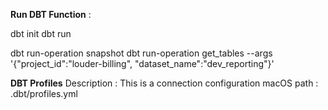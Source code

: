 **Run DBT Function** :

dbt init
dbt run

dbt run-operation snapshot
dbt run-operation get_tables --args '{"project_id":"louder-billing", "dataset_name":"dev_reporting"}'

**DBT Profiles**
Description : This is a connection configuration
macOS path : .dbt/profiles.yml
